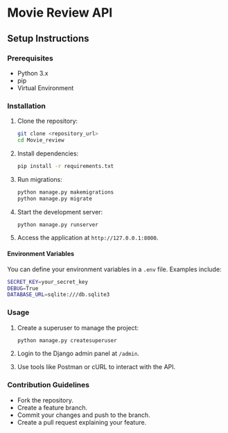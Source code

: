# Movie Review API

## Setup Instructions

### Prerequisites
- Python 3.x
- pip
- Virtual Environment

### Installation
1. Clone the repository:
   ```bash
   git clone <repository_url>
   cd Movie_review
   ```

2. Install dependencies:
   ```bash
   pip install -r requirements.txt
   ```

3. Run migrations:
   ```bash
   python manage.py makemigrations
   python manage.py migrate
   ```

4. Start the development server:
   ```bash
   python manage.py runserver
   ```

5. Access the application at `http://127.0.0.1:8000`.

#### Environment Variables
You can define your environment variables in a `.env` file. Examples include:

```bash
SECRET_KEY=your_secret_key
DEBUG=True
DATABASE_URL=sqlite:///db.sqlite3
```

### Usage
1. Create a superuser to manage the project:
   ```bash
   python manage.py createsuperuser
   ```

2. Login to the Django admin panel at `/admin`.

3. Use tools like Postman or cURL to interact with the API.

### Contribution Guidelines
- Fork the repository.
- Create a feature branch.
- Commit your changes and push to the branch.
- Create a pull request explaining your feature.

